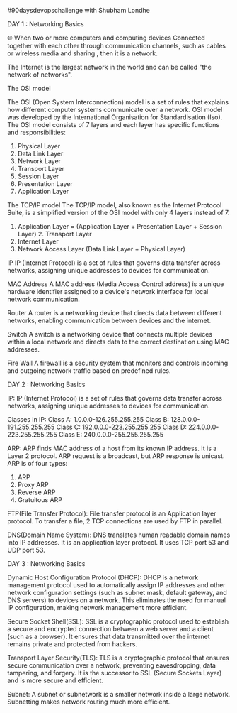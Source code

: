 #90daysdevopschallenge with Shubham Londhe


DAY 1 : Networking Basics


🌐 When two or more computers and computing devices Connected together with each other through communication channels, such as cables or wireless media and sharing , then it is a network. 


The Internet is the largest network in the world and can be called "the network of networks".

The OSI model

The OSI (Open System Interconnection) model is a set of rules that explains how different computer systems communicate over a network. OSI model was developed by the International Organisation for Standardisation (Iso). The OSI model consists of 7 layers and each layer has specific functions and responsibilities:
1. Physical Layer
2. Data Link Layer
3. Network Layer
4. Transport Layer
5. Session Layer
6. Presentation Layer
7. Application Layer



The TCP/IP model
The TCP/IP model, also known as the Internet Protocol Suite, is a simplified version of the OSI model with only 4 layers instead of 7.

1. Application Layer = (Application Layer + Presentation Layer + Session Layer) 2. Transport Layer
3. Internet Layer
4. Network Access Layer (Data Link Layer + Physical Layer)


IP
IP (Internet Protocol) is a set of rules that governs data transfer across networks, assigning unique addresses to devices for communication.

MAC Address
A MAC address (Media Access Control address) is a unique hardware identifier assigned to a device's network interface for local network communication.
 
Router
A router is a networking device that directs data between different networks, enabling communication between devices and the internet.

Switch
A switch is a networking device that connects multiple devices within a local network and directs data to the correct destination using MAC addresses.

Fire Wall
A firewall is a security system that monitors and controls incoming and outgoing network traffic based on predefined rules.


DAY 2 : Networking Basics

IP:
IP (Internet Protocol) is a set of rules that governs data transfer across networks, assigning unique addresses to devices for communication.

Classes in IP:
Class A: 1.0.0.0-126.255.255.255
Class B: 128.0.0.0-191.255.255.255
Class C: 192.0.0.0-223.255.255.255
Class D: 224.0.0.0-223.255.255.255
Class E: 240.0.0.0-255.255.255.255


ARP:
ARP finds MAC address of a host from its known IP address. It is a Layer 2 protocol. ARP request is a broadcast, but ARP response is unicast.
ARP is of four types:
1. ARP
2. Proxy ARP
3. Reverse ARP
4. Gratuitous ARP

FTP(File Transfer Protocol):
File transfer protocol is an Application layer protocol. To transfer a file, 2 TCP connections are used by FTP in parallel.


DNS(Domain Name System):
DNS translates human readable domain names into IP addresses. It is an application layer protocol. It uses TCP port 53 and UDP port 53.



DAY 3 : Networking Basics

Dynamic Host Configuration Protocol (DHCP):
DHCP is a network management protocol used to automatically assign IP addresses and other network configuration settings (such as subnet mask, default gateway, and DNS servers) to devices on a network. This eliminates the need for manual IP configuration, making network management more efficient.

Secure Socket Shell(SSL):
SSL is a cryptographic protocol used to establish a secure and encrypted connection between a web server and a client (such as a browser). It ensures that data transmitted over the internet remains private and protected from hackers.

Transport Layer Security(TLS):
TLS is a cryptographic protocol that ensures secure communication over a network, preventing eavesdropping, data tampering, and forgery. It is the successor to SSL (Secure Sockets Layer) and is more secure and efficient.

Subnet:
A subnet or subnetwork is a smaller network inside a large network. Subnetting makes network routing much more efficient.

